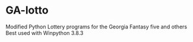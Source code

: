 # GA-lotto
Modified Python Lottery programs for the Georgia Fantasy five and others Best used with Winpython 3.8.3

